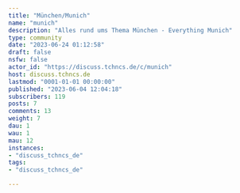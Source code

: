 ```yaml
---
title: "München/Munich" 
name: "munich"
description: "Alles rund ums Thema München - Everything Munich"
type: community
date: "2023-06-24 01:12:58"
draft: false
nsfw: false
actor_id: "https://discuss.tchncs.de/c/munich"
host: discuss.tchncs.de
lastmod: "0001-01-01 00:00:00"
published: "2023-06-04 12:04:18"
subscribers: 119
posts: 7
comments: 13
weight: 7
dau: 1
wau: 1
mau: 12
instances:
- "discuss_tchncs_de"
tags: 
- "discuss_tchncs_de"

---
```

